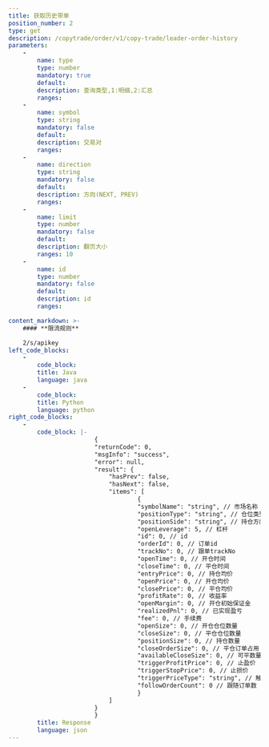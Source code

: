 ```yaml
---
title: 获取历史带单
position_number: 2
type: get
description: /copytrade/order/v1/copy-trade/leader-order-history
parameters:
    -
        name: type
        type: number
        mandatory: true
        default:
        description: 查询类型,1:明细,2:汇总
        ranges:
    -
        name: symbol
        type: string
        mandatory: false
        default:
        description: 交易对
        ranges:
    -
        name: direction
        type: string
        mandatory: false
        default:
        description: 方向(NEXT, PREV)
        ranges:
    -
        name: limit
        type: number
        mandatory: false
        default:
        description: 翻页大小
        ranges: 10
    -
        name: id
        type: number
        mandatory: false
        default:
        description: id
        ranges:

content_markdown: >-
    #### **限流规则**

    2/s/apikey
left_code_blocks:
    -
        code_block:
        title: Java
        language: java
    -
        code_block:
        title: Python
        language: python
right_code_blocks:
    -
        code_block: |-
                        {
                        "returnCode": 0,
                        "msgInfo": "success",
                        "error": null,
                        "result": {
                            "hasPrev": false,
                            "hasNext": false,
                            "items": [
                                    {
                                    "symbolName": "string", // 市场名称
                                    "positionType": "string", // 仓位类型:CROSSED(全仓);ISOLATED(逐仓)
                                    "positionSide": "string", // 持仓方向:LONG;SHORT
                                    "openLeverage": 5, // 杠杆
                                    "id": 0, // id
                                    "orderId": 0, // 订单id
                                    "trackNo": 0, // 跟单trackNo
                                    "openTime": 0, // 开仓时间
                                    "closeTime": 0, // 平仓时间
                                    "entryPrice": 0, // 持仓均价
                                    "openPrice": 0, // 开仓均价
                                    "closePrice": 0, // 平仓均价
                                    "profitRate": 0, // 收益率
                                    "openMargin": 0, // 开仓初始保证金
                                    "realizedPnl": 0, // 已实现盈亏
                                    "fee": 0, // 手续费
                                    "openSize": 0, // 开仓仓位数量
                                    "closeSize": 0, // 平仓仓位数量
                                    "positionSize": 0, // 持仓数量
                                    "closeOrderSize": 0, // 平仓订单占用
                                    "availableCloseSize": 0, // 可平数量
                                    "triggerProfitPrice": 0, // 止盈价
                                    "triggerStopPrice": 0, // 止损价
                                    "triggerPriceType": "string", // 触发价格类型:LATEST_PRICE,MARK_PRICE
                                    "followOrderCount": 0 // 跟随订单数
                                    }
                            ]
                        }
                        }
        title: Response
        language: json
---
```

